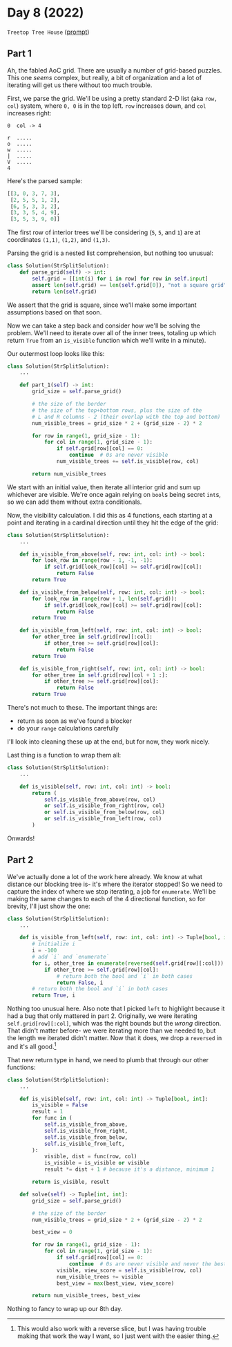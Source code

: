 # Day 8 (2022)

`Treetop Tree House` ([prompt](https://adventofcode.com/2022/day/8))

## Part 1

Ah, the fabled AoC grid. There are usually a number of grid-based puzzles. This one _seems_ complex, but really, a bit of organization and a lot of iterating will get us there without too much trouble.

First, we parse the grid. We'll be using a pretty standard 2-D list (aka `row, col`) system, where `0, 0` is in the top left. `row` increases down, and `col` increases right:

```
0  col -> 4

r  .....
o  .....
w  .....
|  .....
V  .....
4
```

Here's the parsed sample:

```py
[[3, 0, 3, 7, 3],
 [2, 5, 5, 1, 2],
 [6, 5, 3, 3, 2],
 [3, 3, 5, 4, 9],
 [3, 5, 3, 9, 0]]
```

The first row of interior trees we'll be considering (`5`, `5`, and `1`) are at coordinates `(1,1)`, `(1,2)`, and `(1,3)`.

Parsing the grid is a nested list comprehension, but nothing too unusual:

```py
class Solution(StrSplitSolution):
    def parse_grid(self) -> int:
        self.grid = [[int(i) for i in row] for row in self.input]
        assert len(self.grid) == len(self.grid[0]), "not a square grid"
        return len(self.grid)
```

We assert that the grid is square, since we'll make some important assumptions based on that soon.

Now we can take a step back and consider how we'll be solving the problem. We'll need to iterate over all of the inner trees, totaling up which return `True` from an `is_visible` function which we'll write in a minute).

Our outermost loop looks like this:

```py
class Solution(StrSplitSolution):
    ...

    def part_1(self) -> int:
        grid_size = self.parse_grid()

        # the size of the border
        # the size of the top+bottom rows, plus the size of the
        # L and R columns - 2 (their overlap with the top and bottom)
        num_visible_trees = grid_size * 2 + (grid_size - 2) * 2

        for row in range(1, grid_size - 1):
            for col in range(1, grid_size - 1):
                if self.grid[row][col] == 0:
                    continue  # 0s are never visible
                num_visible_trees += self.is_visible(row, col)

        return num_visible_trees
```

We start with an initial value, then iterate all interior grid and sum up whichever are visible. We're once again relying on `bool`s being secret `int`s, so we can add them without extra conditionals.

Now, the visibility calculation. I did this as 4 functions, each starting at a point and iterating in a cardinal direction until they hit the edge of the grid:

```py
class Solution(StrSplitSolution):
    ...

    def is_visible_from_above(self, row: int, col: int) -> bool:
        for look_row in range(row - 1, -1, -1):
            if self.grid[look_row][col] >= self.grid[row][col]:
                return False
        return True

    def is_visible_from_below(self, row: int, col: int) -> bool:
        for look_row in range(row + 1, len(self.grid)):
            if self.grid[look_row][col] >= self.grid[row][col]:
                return False
        return True

    def is_visible_from_left(self, row: int, col: int) -> bool:
        for other_tree in self.grid[row][:col]:
            if other_tree >= self.grid[row][col]:
                return False
        return True

    def is_visible_from_right(self, row: int, col: int) -> bool:
        for other_tree in self.grid[row][col + 1 :]:
            if other_tree >= self.grid[row][col]:
                return False
        return True
```

There's not much to these. The important things are:

- return as soon as we've found a blocker
- do your `range` calculations carefully

I'll look into cleaning these up at the end, but for now, they work nicely.

Last thing is a function to wrap them all:

```py
class Solution(StrSplitSolution):
    ...

    def is_visible(self, row: int, col: int) -> bool:
        return (
            self.is_visible_from_above(row, col)
            or self.is_visible_from_right(row, col)
            or self.is_visible_from_below(row, col)
            or self.is_visible_from_left(row, col)
        )
```

Onwards!

## Part 2

We've actually done a lot of the work here already. We know at what distance our blocking tree is- it's where the iterator stopped! So we need to capture the index of where we stop iterating, a job for `enumerate`. We'll be making the same changes to each of the 4 directional function, so for brevity, I'll just show the one:

```py
class Solution(StrSplitSolution):
    ...

    def is_visible_from_left(self, row: int, col: int) -> Tuple[bool, int]:
        # initialize i
        i = -100
        # add `i` and `enumerate`
        for i, other_tree in enumerate(reversed(self.grid[row][:col])):
            if other_tree >= self.grid[row][col]:
                # return both the bool and `i` in both cases
                return False, i
        # return both the bool and `i` in both cases
        return True, i
```

Nothing too unusual here. Also note that I picked `left` to highlight because it had a bug that only mattered in part 2. Originally, we were iterating `self.grid[row][:col]`, which was the right bounds but the _wrong_ direction. That didn't matter before- we were iterating more than we needed to, but the length we iterated didn't matter. Now that it does, we drop a `reversed` in and it's all good.[^1]

That new return type in hand, we need to plumb that through our other functions:

```py
class Solution(StrSplitSolution):
    ...

    def is_visible(self, row: int, col: int) -> Tuple[bool, int]:
        is_visible = False
        result = 1
        for func in (
            self.is_visible_from_above,
            self.is_visible_from_right,
            self.is_visible_from_below,
            self.is_visible_from_left,
        ):
            visible, dist = func(row, col)
            is_visible = is_visible or visible
            result *= dist + 1 # because it's a distance, minimum 1

        return is_visible, result

    def solve(self) -> Tuple[int, int]:
        grid_size = self.parse_grid()

        # the size of the border
        num_visible_trees = grid_size * 2 + (grid_size - 2) * 2

        best_view = 0

        for row in range(1, grid_size - 1):
            for col in range(1, grid_size - 1):
                if self.grid[row][col] == 0:
                    continue  # 0s are never visible and never the best tree
                visible, view_score = self.is_visible(row, col)
                num_visible_trees += visible
                best_view = max(best_view, view_score)

        return num_visible_trees, best_view
```

Nothing to fancy to wrap up our 8th day.

[^1]: This would also work with a reverse slice, but I was having trouble making that work the way I want, so I just went with the easier thing.
